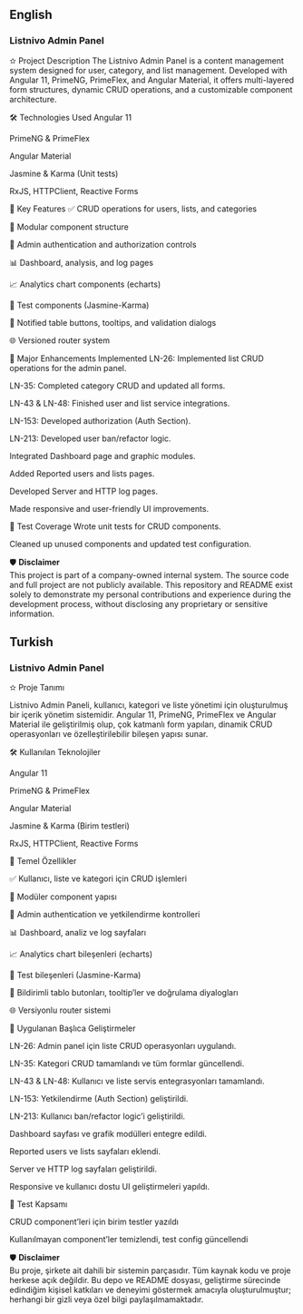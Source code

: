 ## English

### Listnivo Admin Panel

✫ Project Description
The Listnivo Admin Panel is a content management system designed for user, category, and list management. Developed with Angular 11, PrimeNG, PrimeFlex, and Angular Material, it offers multi-layered form structures, dynamic CRUD operations, and a customizable component architecture.

🛠️ Technologies Used
Angular 11

PrimeNG & PrimeFlex

Angular Material

Jasmine & Karma (Unit tests)

RxJS, HTTPClient, Reactive Forms

🚀 Key Features
✅ CRUD operations for users, lists, and categories

🧹 Modular component structure

🔐 Admin authentication and authorization controls

📊 Dashboard, analysis, and log pages

📈 Analytics chart components (echarts)

🧪 Test components (Jasmine-Karma)

📝 Notified table buttons, tooltips, and validation dialogs

🌐 Versioned router system

🧰 Major Enhancements Implemented
LN-26: Implemented list CRUD operations for the admin panel.

LN-35: Completed category CRUD and updated all forms.

LN-43 & LN-48: Finished user and list service integrations.

LN-153: Developed authorization (Auth Section).

LN-213: Developed user ban/refactor logic.

Integrated Dashboard page and graphic modules.

Added Reported users and lists pages.

Developed Server and HTTP log pages.

Made responsive and user-friendly UI improvements.

🧪 Test Coverage
Wrote unit tests for CRUD components.

Cleaned up unused components and updated test configuration.

🛡️ **Disclaimer**  
This project is part of a company-owned internal system.
The source code and full project are not publicly available.
This repository and README exist solely to demonstrate my personal contributions and experience during the development process, without disclosing any proprietary or sensitive information.


## Turkish

### Listnivo Admin Panel

✫ Proje Tanımı

Listnivo Admin Paneli, kullanıcı, kategori ve liste yönetimi için oluşturulmuş bir içerik yönetim sistemidir. Angular 11, PrimeNG, PrimeFlex ve Angular Material ile geliştirilmiş olup, çok katmanlı form yapıları, dinamik CRUD operasyonları ve özelleştirilebilir bileşen yapısı sunar.

🛠️ Kullanılan Teknolojiler

Angular 11

PrimeNG & PrimeFlex

Angular Material

Jasmine & Karma (Birim testleri)

RxJS, HTTPClient, Reactive Forms

🚀 Temel Özellikler

✅ Kullanıcı, liste ve kategori için CRUD işlemleri

🧹 Modüler component yapısı

🔐 Admin authentication ve yetkilendirme kontrolleri

📊 Dashboard, analiz ve log sayfaları

📈 Analytics chart bileşenleri (echarts)

🧪 Test bileşenleri (Jasmine-Karma)

📝 Bildirimli tablo butonları, tooltip’ler ve doğrulama diyalogları

🌐 Versiyonlu router sistemi

🧰 Uygulanan Başlıca Geliştirmeler

LN-26: Admin panel için liste CRUD operasyonları uygulandı.

LN-35: Kategori CRUD tamamlandı ve tüm formlar güncellendi.

LN-43 & LN-48: Kullanıcı ve liste servis entegrasyonları tamamlandı.

LN-153: Yetkilendirme (Auth Section) geliştirildi.

LN-213: Kullanıcı ban/refactor logic’i geliştirildi.

Dashboard sayfası ve grafik modülleri entegre edildi.

Reported users ve lists sayfaları eklendi.

Server ve HTTP log sayfaları geliştirildi.

Responsive ve kullanıcı dostu UI geliştirmeleri yapıldı.

🧪 Test Kapsamı

CRUD component’leri için birim testler yazıldı

Kullanılmayan component’ler temizlendi, test config güncellendi

🛡️ **Disclaimer**  
Bu proje, şirkete ait dahili bir sistemin parçasıdır.
Tüm kaynak kodu ve proje herkese açık değildir.
Bu depo ve README dosyası, geliştirme sürecinde edindiğim kişisel katkıları ve deneyimi göstermek amacıyla oluşturulmuştur; herhangi bir gizli veya özel bilgi paylaşılmamaktadır.

